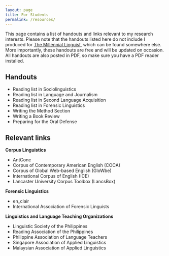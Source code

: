```yaml
---
layout: page
title: For Students
permalink: /resources/
---
```

This page contains a list of handouts and links relevant to my research interests. Please note that the handouts listed here do not include I produced for [The Millennial Linguist](https://twitter.com/linguistatSEA), which can be found somewhere else. More importantly, these handouts are free and will be updated on occasion. All handouts are also posted in PDF, so make sure you have a PDF reader installed.

## Handouts
* Reading list in Sociolinguistics
* Reading list in Language and Journalism
* Reading list in Second Language Acquisition 
* Reading list in Forensic Linguistics
* Writing the Method Section
* Writing a Book Review
* Preparing for the Oral Defense

## Relevant links
**Corpus Linguistics** 
- AntConc
- Corpus of Contemporary American English (COCA)
- Corpus of Global Web-based English (GloWbe)
- International Corpus of English (ICE)
- Lancaster University Corpus Toolbox (LancsBox)

**Forensic Linguistics** 
- en_clair
- International Association of Forensic Linguists

**Linguistics and Language Teaching Organizations**
- Linguistic Society of the Philippines
- Reading Association of the Philippines
- Philippine Association of Language Teachers
- Singapore Association of Applied Linguistics
- Malaysian Association of Applied Linguistics